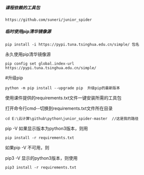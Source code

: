 ##### 课程依赖的工具包

```
https://github.com/suneri/junior_spider
```



##### 临时使用pip清华镜像源

```
pip install -i https://pypi.tuna.tsinghua.edu.cn/simple/ 包名
```

永久使用pip清华镜像源

```
pip config set global.index-url https://pypi.tuna.tsinghua.edu.cn/simple/
```

#升级pip

```
python -m pip install --upgrade pip  升级pip的最新版本
```





使用课件提供的requirements.txt文件一键安装所需的工具包

打开命令行cmd--切换到requirements.txt文件所在目录

```
cd E:\云计算\github\python\junior_spider-master  //这是我的路径
```



pip -V 如果显示版本为python3版本，则用

```
pip install -r requirements.txt
```



如果pip -V 不可用，则

pip3 -V 显示的python3版本，则使用

```
pip3 install -r requirements.txt
```











